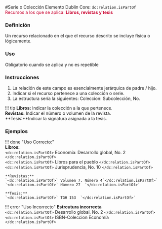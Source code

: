 #Serie o Colección
Elemento Dublin Core: `dc:relation.isPartOf`  
<span style="color:#CD113B">Recursos a los que se aplica: __Libros, revistas y tesis__ </span>

### __Definición__
Un recurso relacionado en el que el recurso descrito se incluye física o lógicamente.  

### __Uso__
Obligatorio cuando se aplica y no es repetible  

### __Instrucciones__  
1. La relación de este campo es esencialmente jerárquica de padre / hijo.
2. Indicar si el recurso pertenece a una colección o serie.
3. La estructura sería la siguientes: Coleccion: Subcolección, No.  

!!! tip
    **Libros:** Indicar la colección a la que pertenece.  
    **Revistas:** Indicar el número o volumen de la revista.  
    **Tesis:**Indicar la signatura asignada a la tesis.  


### __Ejemplos__

!!! done "Uso Correcto:"  
    **Libros:**  
    `<dc:relation.isPartOf>` Economía: Desarrollo global, No. 2 `</dc:relation.isPartOf>`  
    `<dc:relation.isPartOf>` Libros para el pueblo `</dc:relation.isPartOf>`
    `<dc:relation.isPartOf>` Jurisprudencia, No. 10 `</dc:relation.isPartOf>`  
      
    **Revistas:**  
    `<dc:relation.isPartOf>` Volumen 7. Número 4`</dc:relation.isPartOf>`  
    `<dc:relation.isPartOf>` Número 27  `</dc:relation.isPartOf>`  
      
    **Tesis:**  
    `<dc:relation.isPartOf>` TGH 153  `</dc:relation.isPartOf>` 

!!! error "Uso Incorrecto"
    **Estrcutura incorrecta**  
    `<dc:relation.isPartOf>` Desarrollo global. No. 2 `</dc:relation.isPartOf>`  
    `<dc:relation.isPartOf>` ISBN-Coleccion Economía `</dc:relation.isPartOf>`  
